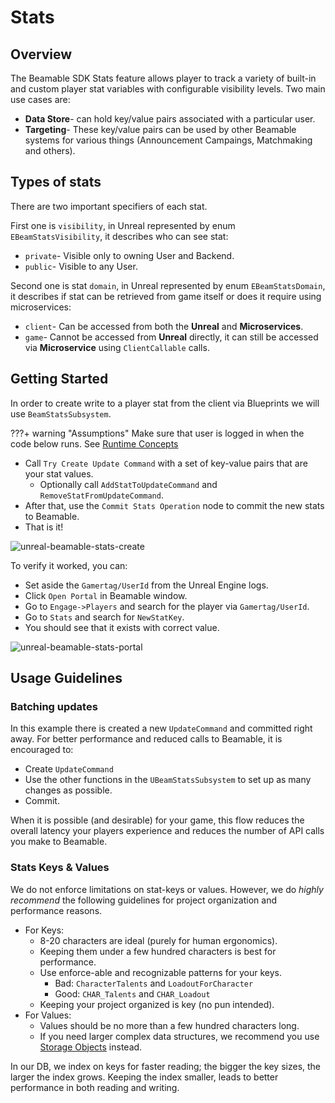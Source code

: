 <style>
img[src*='#center'] { 
    display: block;
    margin: auto;
}
</style>
# Stats

## Overview

The Beamable SDK Stats feature allows player to track a variety of built-in and custom player stat variables with configurable visibility levels. Two main use cases are:

- **Data Store**- can hold key/value pairs associated with a particular user.
- **Targeting**-  These key/value pairs can be used by other Beamable systems for various things (Announcement Campaings, Matchmaking and others).

## Types of stats

There are two important specifiers of each stat.

First one is `visibility`, in Unreal represented by enum `EBeamStatsVisibility`, it describes who can see stat:

- `private`- Visible only to owning User and Backend.
- `public`- Visible to any User.

Second one is stat `domain`, in Unreal represented by enum `EBeamStatsDomain`, it describes if stat can be retrieved from game itself or does it require using microservices:

- `client`- Can be accessed from both the **Unreal** and **Microservices**.
- `game`- Cannot be accessed from **Unreal** directly, it can still be accessed via **Microservice** using `ClientCallable` calls.

## Getting Started

In order to create write to a player stat from the client via Blueprints we will use `BeamStatsSubsystem`.

???+ warning "Assumptions"
    Make sure that user is logged in when the code below runs. See [Runtime Concepts](runtime-concepts.md)

- Call `Try Create Update Command` with a set of key-value pairs that are your stat values.
	- Optionally call `AddStatToUpdateCommand` and `RemoveStatFromUpdateCommand`.
- After that,  use the `Commit Stats Operation` node to commit the new stats to Beamable.
- That is it!

![unreal-beamable-stats-create](./images/stats-create-stats.png)

To verify it worked, you can:
- Set aside the `Gamertag/UserId` from the Unreal Engine logs.
- Click `Open Portal` in Beamable window.
- Go to `Engage->Players` and search for the player via `Gamertag/UserId`.
- Go to `Stats` and search for `NewStatKey`.
- You should see that it exists with correct value.

![unreal-beamable-stats-portal](./images/stats-portal.png)
## Usage Guidelines
### Batching updates
In this example there is created a new `UpdateCommand` and committed right away. For better performance and reduced calls to Beamable, it is encouraged to:

- Create `UpdateCommand`
- Use the other functions in the `UBeamStatsSubsystem` to set up as many changes as possible.
- Commit.

When it is possible (and desirable) for your game, this flow reduces the overall latency your players experience and reduces the number of API calls you make to Beamable.
### Stats Keys & Values
We do not enforce limitations on stat-keys or values. However, we do *highly recommend* the following guidelines for project organization and performance reasons.

- For Keys:
	- 8-20 characters are ideal (purely for human ergonomics).
	- Keeping them under a few hundred characters is best for performance.
	- Use enforce-able and recognizable patterns for your keys.
		- Bad: `CharacterTalents` and `LoadoutForCharacter`
		- Good: `CHAR_Talents` and `CHAR_Loadout`
	- Keeping your project organized is key (no pun intended).
- For Values:
	- Values should be no more than a few hundred characters long.
	- If you need larger complex data structures, we recommend you use [Storage Objects](microservices.md#storage-objects) instead.

In our DB, we index on keys for faster reading; the bigger the key sizes, the larger the index grows. Keeping the index smaller, leads to better performance in both reading and writing.